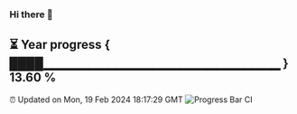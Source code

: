 ### Hi there 👋
⏳ Year progress { ████▁▁▁▁▁▁▁▁▁▁▁▁▁▁▁▁▁▁▁▁▁▁▁▁▁▁ } 13.60 %
---
⏰ Updated on Mon, 19 Feb 2024 18:17:29 GMT
![Progress Bar CI](https://github.com/liununu/liununu/workflows/Progress%20Bar%20CI/badge.svg)
